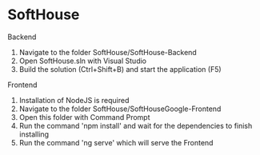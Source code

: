 # SoftHouse

Backend
1) Navigate to the folder SoftHouse/SoftHouse-Backend
2) Open SoftHouse.sln with Visual Studio
3) Build the solution (Ctrl+Shift+B) and start the application (F5)

Frontend
1) Installation of NodeJS is required
2) Navigate to the folder SoftHouse/SoftHouseGoogle-Frontend
3) Open this folder with Command Prompt 
4) Run the command 'npm install' and wait for the dependencies to finish installing
5) Run the command 'ng serve' which will serve the Frontend
